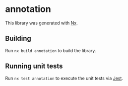 # annotation

This library was generated with [Nx](https://nx.dev).

## Building

Run `nx build annotation` to build the library.

## Running unit tests

Run `nx test annotation` to execute the unit tests via [Jest](https://jestjs.io).
